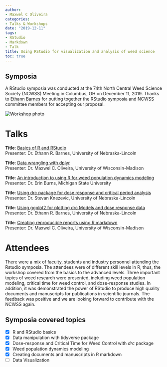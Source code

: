 ```yaml
---
author:
- Maxwel C Oliveira
categories:
- Talks & Workshops
date: "2019-12-11"
tags:
- RStudio
- Markdown
- Talk
title: Using RStudio for visualization and analysis of weed science 
toc: true
---
```




## Symposia

A RStudio symposia was conducted at the 74th North Central Weed Science Society (NCWSS) Meeting in Columbus, OH on December 11, 2019. Thanks to [Ethann Barnes](https://twitter.com/EthannBarnes) for putting together the RStudio symposia and NCWSS committee members for accepting our proposal. 

![Workshop photo](https://pbs.twimg.com/media/ELr2h5lWsAEQiKS?format=jpg&name=large)

# Talks

**Title**: [Basics of R and RStudio](/files/ncwss/Basics.pdf)  
Presenter: Dr. Ethann R. Barnes, University of Nebraska-Lincoln

**Title**: [Data wrangling with dplyr](/files/ncwss/Wrangling.pdf)  
Presenter: Dr. Maxwel C. Oliveira, University of Wisconsin-Madison

**Title**: [An introduction to using R for weed population dynamics modeling](/files/ncwss/NCWSS_Basic_Plant_Pop_Dyn.R.zip)  
Presenter: Dr. Erin Burns, Michigan State University

**Title**: [Using drc package for dose response and critical period analysis](/files/ncwss/Dose-response.pdf)  
Presenter: Dr. Stevan Knezevic, University of Nebraska-Lincoln

**Title**: [Using ggplot2 for plotting drc Models and dose response data](/files/ncwss/Plotting.zip)  
Presenter: Dr. Ethann R. Barnes, University of Nebraska-Lincoln

**Title**: [Creating reproducible reports using R markdown](/files/ncwss/Markdown.pdf)  
Presenter: Dr. Maxwel C. Oliveira, University of Wisconsin-Madison



# Attendees

There were a mix of faculty, students and industry personnel attending the Rstudio symposia. The attendees were of different skill levels in R; thus, the workshop covered from the basics to the advanced levels. Three important topics of weed research were presented, including weed population modeling, critical time for weed control, and dose-response studies. In addition, it was demonstrated the power of RStudio to produce high quality documents and manuscripts for publications in scientific journals. The feedback was positive and we are looking forward to contribute with the NCWSS again.

## Symposia covered topics

- [x] R and RStudio basics
- [x] Data manipulation with tidyverse package
- [x] Dose-response and Critical Time for Weed Control with *drc* package
- [x] Weed population dynamics modeling
- [x] Creating documents and manuscripts in R markdown
- [ ] Data Visualization
